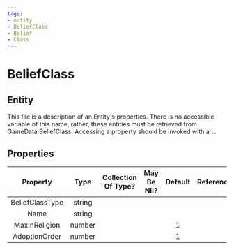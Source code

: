 ```yaml
---
tags:
- entity
- BeliefClass
- Belief
- Class
---
```

# BeliefClass
## Entity
This file is a description of an Entity's properties. There is no accessible variable of this name, rather, these entities must be retrieved from GameData.BeliefClass. Accessing a property should be invoked with a `.`.
## Properties
|	Property	|	Type	|	Collection Of Type?	|	May Be Nil?	|	Default	|	References	|	Key	|	Notes	|
|	:-:	|	:-:	|	:-:	|	:-:	|	:-:	|	:-:	|	:-:	|	-:	|
|	BeliefClassType	|	string	|		|		|		|		|		|	|
|	Name	|	string	|		|		|		|		|		|	|
|	MaxInReligion	|	number	|		|		|	1	|		|		|	|
|	AdoptionOrder	|	number	|		|		|	1	|		|		|	|
